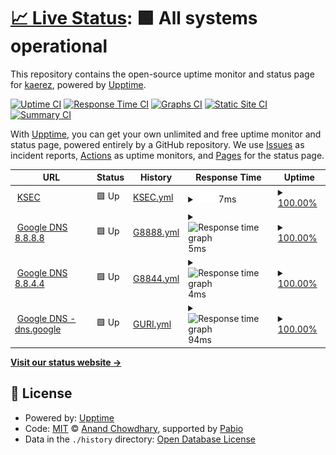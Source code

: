 # [📈 Live Status](https://kaerez.github.io/upptime): <!--live status--> **🟩 All systems operational**

This repository contains the open-source uptime monitor and status page for [kaerez](https://kaerez.github.io/upptime), powered by [Upptime](https://github.com/upptime/upptime).

[![Uptime CI](https://github.com/kaerez/upptime/workflows/Uptime%20CI/badge.svg)](https://github.com/kaerez/upptime/actions?query=workflow%3A%22Uptime+CI%22)
[![Response Time CI](https://github.com/kaerez/upptime/workflows/Response%20Time%20CI/badge.svg)](https://github.com/kaerez/upptime/actions?query=workflow%3A%22Response+Time+CI%22)
[![Graphs CI](https://github.com/kaerez/upptime/workflows/Graphs%20CI/badge.svg)](https://github.com/kaerez/upptime/actions?query=workflow%3A%22Graphs+CI%22)
[![Static Site CI](https://github.com/kaerez/upptime/workflows/Static%20Site%20CI/badge.svg)](https://github.com/kaerez/upptime/actions?query=workflow%3A%22Static+Site+CI%22)
[![Summary CI](https://github.com/kaerez/upptime/workflows/Summary%20CI/badge.svg)](https://github.com/kaerez/upptime/actions?query=workflow%3A%22Summary+CI%22)

With [Upptime](https://upptime.js.org), you can get your own unlimited and free uptime monitor and status page, powered entirely by a GitHub repository. We use [Issues](https://github.com/kaerez/upptime/issues) as incident reports, [Actions](https://github.com/kaerez/upptime/actions) as uptime monitors, and [Pages](https://kaerez.github.io/upptime) for the status page.

<!--start: status pages-->
<!-- This summary is generated by Upptime (https://github.com/upptime/upptime) -->
<!-- Do not edit this manually, your changes will be overwritten -->
<!-- prettier-ignore -->
| URL | Status | History | Response Time | Uptime |
| --- | ------ | ------- | ------------- | ------ |
| <img alt="" src="https://icons.duckduckgo.com/ip3/www.kalman.co.il.ico" height="13"> [KSEC](www.kalman.co.il) | 🟩 Up | [KSEC.yml](https://github.com/kaerez/upptime/commits/HEAD/history/KSEC.yml) | <details><summary><img alt="Response time graph" src="./graphs/KSEC/response-time-week.png" height="20"> 7ms</summary><br><a href="https://kaerez.github.io/upptime/history/KSEC"><img alt="Response time 21" src="https://img.shields.io/endpoint?url=https%3A%2F%2Fraw.githubusercontent.com%2Fkaerez%2Fupptime%2FHEAD%2Fapi%2FKSEC%2Fresponse-time.json"></a><br><a href="https://kaerez.github.io/upptime/history/KSEC"><img alt="24-hour response time 2" src="https://img.shields.io/endpoint?url=https%3A%2F%2Fraw.githubusercontent.com%2Fkaerez%2Fupptime%2FHEAD%2Fapi%2FKSEC%2Fresponse-time-day.json"></a><br><a href="https://kaerez.github.io/upptime/history/KSEC"><img alt="7-day response time 7" src="https://img.shields.io/endpoint?url=https%3A%2F%2Fraw.githubusercontent.com%2Fkaerez%2Fupptime%2FHEAD%2Fapi%2FKSEC%2Fresponse-time-week.json"></a><br><a href="https://kaerez.github.io/upptime/history/KSEC"><img alt="30-day response time 6" src="https://img.shields.io/endpoint?url=https%3A%2F%2Fraw.githubusercontent.com%2Fkaerez%2Fupptime%2FHEAD%2Fapi%2FKSEC%2Fresponse-time-month.json"></a><br><a href="https://kaerez.github.io/upptime/history/KSEC"><img alt="1-year response time 21" src="https://img.shields.io/endpoint?url=https%3A%2F%2Fraw.githubusercontent.com%2Fkaerez%2Fupptime%2FHEAD%2Fapi%2FKSEC%2Fresponse-time-year.json"></a></details> | <details><summary><a href="https://kaerez.github.io/upptime/history/KSEC">100.00%</a></summary><a href="https://kaerez.github.io/upptime/history/KSEC"><img alt="All-time uptime 100.00%" src="https://img.shields.io/endpoint?url=https%3A%2F%2Fraw.githubusercontent.com%2Fkaerez%2Fupptime%2FHEAD%2Fapi%2FKSEC%2Fuptime.json"></a><br><a href="https://kaerez.github.io/upptime/history/KSEC"><img alt="24-hour uptime 100.00%" src="https://img.shields.io/endpoint?url=https%3A%2F%2Fraw.githubusercontent.com%2Fkaerez%2Fupptime%2FHEAD%2Fapi%2FKSEC%2Fuptime-day.json"></a><br><a href="https://kaerez.github.io/upptime/history/KSEC"><img alt="7-day uptime 100.00%" src="https://img.shields.io/endpoint?url=https%3A%2F%2Fraw.githubusercontent.com%2Fkaerez%2Fupptime%2FHEAD%2Fapi%2FKSEC%2Fuptime-week.json"></a><br><a href="https://kaerez.github.io/upptime/history/KSEC"><img alt="30-day uptime 100.00%" src="https://img.shields.io/endpoint?url=https%3A%2F%2Fraw.githubusercontent.com%2Fkaerez%2Fupptime%2FHEAD%2Fapi%2FKSEC%2Fuptime-month.json"></a><br><a href="https://kaerez.github.io/upptime/history/KSEC"><img alt="1-year uptime 100.00%" src="https://img.shields.io/endpoint?url=https%3A%2F%2Fraw.githubusercontent.com%2Fkaerez%2Fupptime%2FHEAD%2Fapi%2FKSEC%2Fuptime-year.json"></a></details>
| <img alt="" src="https://www.google.com/favicon.ico" height="13"> [Google DNS 8.8.8.8](8.8.8.8) | 🟩 Up | [G8888.yml](https://github.com/kaerez/upptime/commits/HEAD/history/G8888.yml) | <details><summary><img alt="Response time graph" src="./graphs/G8888/response-time-week.png" height="20"> 5ms</summary><br><a href="https://kaerez.github.io/upptime/history/G8888"><img alt="Response time 4" src="https://img.shields.io/endpoint?url=https%3A%2F%2Fraw.githubusercontent.com%2Fkaerez%2Fupptime%2FHEAD%2Fapi%2FG8888%2Fresponse-time.json"></a><br><a href="https://kaerez.github.io/upptime/history/G8888"><img alt="24-hour response time 2" src="https://img.shields.io/endpoint?url=https%3A%2F%2Fraw.githubusercontent.com%2Fkaerez%2Fupptime%2FHEAD%2Fapi%2FG8888%2Fresponse-time-day.json"></a><br><a href="https://kaerez.github.io/upptime/history/G8888"><img alt="7-day response time 5" src="https://img.shields.io/endpoint?url=https%3A%2F%2Fraw.githubusercontent.com%2Fkaerez%2Fupptime%2FHEAD%2Fapi%2FG8888%2Fresponse-time-week.json"></a><br><a href="https://kaerez.github.io/upptime/history/G8888"><img alt="30-day response time 4" src="https://img.shields.io/endpoint?url=https%3A%2F%2Fraw.githubusercontent.com%2Fkaerez%2Fupptime%2FHEAD%2Fapi%2FG8888%2Fresponse-time-month.json"></a><br><a href="https://kaerez.github.io/upptime/history/G8888"><img alt="1-year response time 4" src="https://img.shields.io/endpoint?url=https%3A%2F%2Fraw.githubusercontent.com%2Fkaerez%2Fupptime%2FHEAD%2Fapi%2FG8888%2Fresponse-time-year.json"></a></details> | <details><summary><a href="https://kaerez.github.io/upptime/history/G8888">100.00%</a></summary><a href="https://kaerez.github.io/upptime/history/G8888"><img alt="All-time uptime 100.00%" src="https://img.shields.io/endpoint?url=https%3A%2F%2Fraw.githubusercontent.com%2Fkaerez%2Fupptime%2FHEAD%2Fapi%2FG8888%2Fuptime.json"></a><br><a href="https://kaerez.github.io/upptime/history/G8888"><img alt="24-hour uptime 100.00%" src="https://img.shields.io/endpoint?url=https%3A%2F%2Fraw.githubusercontent.com%2Fkaerez%2Fupptime%2FHEAD%2Fapi%2FG8888%2Fuptime-day.json"></a><br><a href="https://kaerez.github.io/upptime/history/G8888"><img alt="7-day uptime 100.00%" src="https://img.shields.io/endpoint?url=https%3A%2F%2Fraw.githubusercontent.com%2Fkaerez%2Fupptime%2FHEAD%2Fapi%2FG8888%2Fuptime-week.json"></a><br><a href="https://kaerez.github.io/upptime/history/G8888"><img alt="30-day uptime 100.00%" src="https://img.shields.io/endpoint?url=https%3A%2F%2Fraw.githubusercontent.com%2Fkaerez%2Fupptime%2FHEAD%2Fapi%2FG8888%2Fuptime-month.json"></a><br><a href="https://kaerez.github.io/upptime/history/G8888"><img alt="1-year uptime 100.00%" src="https://img.shields.io/endpoint?url=https%3A%2F%2Fraw.githubusercontent.com%2Fkaerez%2Fupptime%2FHEAD%2Fapi%2FG8888%2Fuptime-year.json"></a></details>
| <img alt="" src="https://www.google.com/favicon.ico" height="13"> [Google DNS 8.8.4.4](8.8.4.4) | 🟩 Up | [G8844.yml](https://github.com/kaerez/upptime/commits/HEAD/history/G8844.yml) | <details><summary><img alt="Response time graph" src="./graphs/G8844/response-time-week.png" height="20"> 4ms</summary><br><a href="https://kaerez.github.io/upptime/history/G8844"><img alt="Response time 3" src="https://img.shields.io/endpoint?url=https%3A%2F%2Fraw.githubusercontent.com%2Fkaerez%2Fupptime%2FHEAD%2Fapi%2FG8844%2Fresponse-time.json"></a><br><a href="https://kaerez.github.io/upptime/history/G8844"><img alt="24-hour response time 2" src="https://img.shields.io/endpoint?url=https%3A%2F%2Fraw.githubusercontent.com%2Fkaerez%2Fupptime%2FHEAD%2Fapi%2FG8844%2Fresponse-time-day.json"></a><br><a href="https://kaerez.github.io/upptime/history/G8844"><img alt="7-day response time 4" src="https://img.shields.io/endpoint?url=https%3A%2F%2Fraw.githubusercontent.com%2Fkaerez%2Fupptime%2FHEAD%2Fapi%2FG8844%2Fresponse-time-week.json"></a><br><a href="https://kaerez.github.io/upptime/history/G8844"><img alt="30-day response time 4" src="https://img.shields.io/endpoint?url=https%3A%2F%2Fraw.githubusercontent.com%2Fkaerez%2Fupptime%2FHEAD%2Fapi%2FG8844%2Fresponse-time-month.json"></a><br><a href="https://kaerez.github.io/upptime/history/G8844"><img alt="1-year response time 3" src="https://img.shields.io/endpoint?url=https%3A%2F%2Fraw.githubusercontent.com%2Fkaerez%2Fupptime%2FHEAD%2Fapi%2FG8844%2Fresponse-time-year.json"></a></details> | <details><summary><a href="https://kaerez.github.io/upptime/history/G8844">100.00%</a></summary><a href="https://kaerez.github.io/upptime/history/G8844"><img alt="All-time uptime 100.00%" src="https://img.shields.io/endpoint?url=https%3A%2F%2Fraw.githubusercontent.com%2Fkaerez%2Fupptime%2FHEAD%2Fapi%2FG8844%2Fuptime.json"></a><br><a href="https://kaerez.github.io/upptime/history/G8844"><img alt="24-hour uptime 100.00%" src="https://img.shields.io/endpoint?url=https%3A%2F%2Fraw.githubusercontent.com%2Fkaerez%2Fupptime%2FHEAD%2Fapi%2FG8844%2Fuptime-day.json"></a><br><a href="https://kaerez.github.io/upptime/history/G8844"><img alt="7-day uptime 100.00%" src="https://img.shields.io/endpoint?url=https%3A%2F%2Fraw.githubusercontent.com%2Fkaerez%2Fupptime%2FHEAD%2Fapi%2FG8844%2Fuptime-week.json"></a><br><a href="https://kaerez.github.io/upptime/history/G8844"><img alt="30-day uptime 100.00%" src="https://img.shields.io/endpoint?url=https%3A%2F%2Fraw.githubusercontent.com%2Fkaerez%2Fupptime%2FHEAD%2Fapi%2FG8844%2Fuptime-month.json"></a><br><a href="https://kaerez.github.io/upptime/history/G8844"><img alt="1-year uptime 100.00%" src="https://img.shields.io/endpoint?url=https%3A%2F%2Fraw.githubusercontent.com%2Fkaerez%2Fupptime%2FHEAD%2Fapi%2FG8844%2Fuptime-year.json"></a></details>
| <img alt="" src="https://www.google.com/favicon.ico" height="13"> [Google DNS - dns.google](https://dns.google) | 🟩 Up | [GURI.yml](https://github.com/kaerez/upptime/commits/HEAD/history/GURI.yml) | <details><summary><img alt="Response time graph" src="./graphs/GURI/response-time-week.png" height="20"> 94ms</summary><br><a href="https://kaerez.github.io/upptime/history/GURI"><img alt="Response time 92" src="https://img.shields.io/endpoint?url=https%3A%2F%2Fraw.githubusercontent.com%2Fkaerez%2Fupptime%2FHEAD%2Fapi%2FGURI%2Fresponse-time.json"></a><br><a href="https://kaerez.github.io/upptime/history/GURI"><img alt="24-hour response time 132" src="https://img.shields.io/endpoint?url=https%3A%2F%2Fraw.githubusercontent.com%2Fkaerez%2Fupptime%2FHEAD%2Fapi%2FGURI%2Fresponse-time-day.json"></a><br><a href="https://kaerez.github.io/upptime/history/GURI"><img alt="7-day response time 94" src="https://img.shields.io/endpoint?url=https%3A%2F%2Fraw.githubusercontent.com%2Fkaerez%2Fupptime%2FHEAD%2Fapi%2FGURI%2Fresponse-time-week.json"></a><br><a href="https://kaerez.github.io/upptime/history/GURI"><img alt="30-day response time 79" src="https://img.shields.io/endpoint?url=https%3A%2F%2Fraw.githubusercontent.com%2Fkaerez%2Fupptime%2FHEAD%2Fapi%2FGURI%2Fresponse-time-month.json"></a><br><a href="https://kaerez.github.io/upptime/history/GURI"><img alt="1-year response time 92" src="https://img.shields.io/endpoint?url=https%3A%2F%2Fraw.githubusercontent.com%2Fkaerez%2Fupptime%2FHEAD%2Fapi%2FGURI%2Fresponse-time-year.json"></a></details> | <details><summary><a href="https://kaerez.github.io/upptime/history/GURI">100.00%</a></summary><a href="https://kaerez.github.io/upptime/history/GURI"><img alt="All-time uptime 100.00%" src="https://img.shields.io/endpoint?url=https%3A%2F%2Fraw.githubusercontent.com%2Fkaerez%2Fupptime%2FHEAD%2Fapi%2FGURI%2Fuptime.json"></a><br><a href="https://kaerez.github.io/upptime/history/GURI"><img alt="24-hour uptime 100.00%" src="https://img.shields.io/endpoint?url=https%3A%2F%2Fraw.githubusercontent.com%2Fkaerez%2Fupptime%2FHEAD%2Fapi%2FGURI%2Fuptime-day.json"></a><br><a href="https://kaerez.github.io/upptime/history/GURI"><img alt="7-day uptime 100.00%" src="https://img.shields.io/endpoint?url=https%3A%2F%2Fraw.githubusercontent.com%2Fkaerez%2Fupptime%2FHEAD%2Fapi%2FGURI%2Fuptime-week.json"></a><br><a href="https://kaerez.github.io/upptime/history/GURI"><img alt="30-day uptime 100.00%" src="https://img.shields.io/endpoint?url=https%3A%2F%2Fraw.githubusercontent.com%2Fkaerez%2Fupptime%2FHEAD%2Fapi%2FGURI%2Fuptime-month.json"></a><br><a href="https://kaerez.github.io/upptime/history/GURI"><img alt="1-year uptime 100.00%" src="https://img.shields.io/endpoint?url=https%3A%2F%2Fraw.githubusercontent.com%2Fkaerez%2Fupptime%2FHEAD%2Fapi%2FGURI%2Fuptime-year.json"></a></details>

<!--end: status pages-->

[**Visit our status website →**](https://kaerez.github.io/upptime)

## 📄 License

- Powered by: [Upptime](https://github.com/upptime/upptime)
- Code: [MIT](./LICENSE) © [Anand Chowdhary](https://anandchowdhary.com), supported by [Pabio](https://pabio.com)
- Data in the `./history` directory: [Open Database License](https://opendatacommons.org/licenses/odbl/1-0/)
